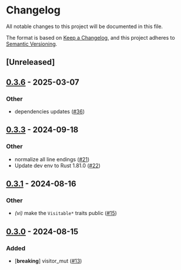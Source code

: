 # Changelog
All notable changes to this project will be documented in this file.

The format is based on [Keep a Changelog](https://keepachangelog.com/en/1.0.0/),
and this project adheres to [Semantic Versioning](https://semver.org/spec/v2.0.0.html).

## [Unreleased]

## [0.3.6](https://github.com/chesedo/despatma/compare/despatma-visitor-v0.3.5...despatma-visitor-v0.3.6) - 2025-03-07

### Other

- dependencies updates ([#36](https://github.com/chesedo/despatma/pull/36))

## [0.3.3](https://github.com/chesedo/despatma/compare/despatma-visitor-v0.3.2...despatma-visitor-v0.3.3) - 2024-09-18

### Other

- normalize all line endings ([#21](https://github.com/chesedo/despatma/pull/21))
- Update dev env to Rust 1.81.0 ([#22](https://github.com/chesedo/despatma/pull/22))

## [0.3.1](https://github.com/chesedo/despatma/compare/despatma-visitor-v0.3.0...despatma-visitor-v0.3.1) - 2024-08-16

### Other
- *(vi)* make the `Visitable*` traits public ([#15](https://github.com/chesedo/despatma/pull/15))

## [0.3.0](https://github.com/chesedo/despatma/compare/despatma-visitor-v0.2.0...despatma-visitor-v0.3.0) - 2024-08-15

### Added
- [**breaking**] visitor_mut ([#13](https://github.com/chesedo/despatma/pull/13))

